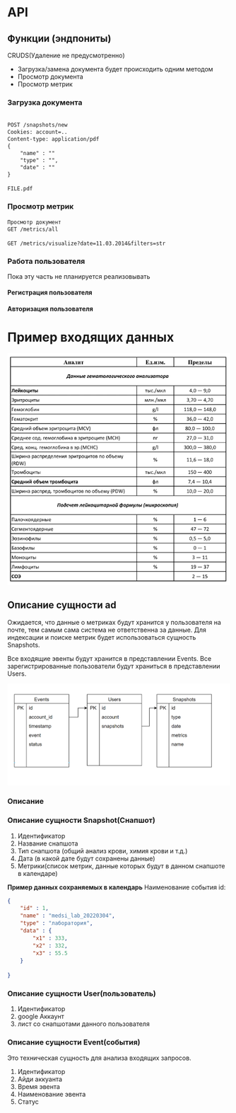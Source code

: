 # API

## Функции (эндпониты)

CRUDS(Удаление не предусмотренно)

- Загрузка/замена документа будет происходить одним методом
- Просмотр документа
- Просмотр метрик

### Загрузка документа

```http

POST /snapshots/new
Cookies: account=..
Content-type: application/pdf
{
    "name" : ""
    "type" : "",
    "date" : ""
}

FILE.pdf
```

### Просмотр метрик

```http 
Просмотр документ
GET /metrics/all

GET /metrics/visualize?date=11.03.2014&filters=str

```

### Работа пользователя

Пока эту часть не планируется реализовывать
#### Регистрация пользователя
#### Авторизация пользователя

# Пример входящих данных

![Наполнение pdf](pdf_data.png "Наполнение")


## Описание сущности ad

Ожидается, что данные о метриках будут хранится у пользователя на почте, тем самым сама система не ответственна за данные.
Для индексации и поиске метрик будет использоваться сущность Snapshots.

Все входящие эвенты будут хранится в представлении Events.
Все зарегистрированные пользователи будут храниться в представлении Users.

![Модель данных](Entities.png "диаграмма сущностей")

### Описание 

### Описание сущности Snapshot(Снапшот)

1. Идентификатор
2. Название снапшота
2. Тип снапшота (общий анализ крови, химия крови и т.д.)
3. Дата (в какой дате будут сохранены данные)
4. Метрики(список метрик, данные которых будут в данном снапшоте в календаре)

**Пример данных сохраняемых в календарь**
Наименование события id:
```json
{
	"id" : 1,
	"name" : "medsi_lab_20220304",
	"type" : "лаборатория",
	"data" : {
		"x1" : 333,
		"x2" : 332,
		"x3" : 55.5
	}

}
```

### Описание сущности User(пользователь)

1. Идентификатор
2. google Аккаунт
3. лист со снапшотами данного пользователя

### Описание сущности Event(события) 

Это техническая сущность для анализа входящих запросов.

1. Идентификатор
2. Айди аккуанта
3. Время эвента
4. Наименование эвента
5. Статус
